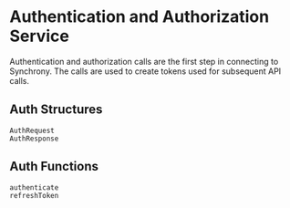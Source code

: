 # Authentication and Authorization Service
Authentication and authorization calls are the first step in connecting to Synchrony. The calls are used to create tokens used for subsequent API calls.

## Auth Structures
```@docs
AuthRequest
AuthResponse
```

## Auth Functions
```@docs
authenticate
refreshToken
```
